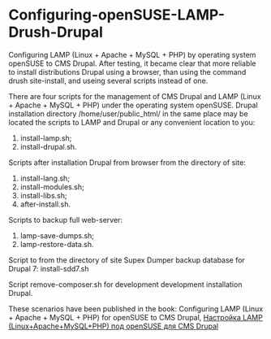 # Configuring-openSUSE-LAMP-Drush-Drupal
Configuring LAMP (Linux + Apache + MySQL + PHP) by operating system openSUSE to CMS Drupal. After testing, it became clear that more reliable to install distributions Drupal using a browser, than using the command drush site-install, and useing several scripts instead of one.

There are four scripts for the management of CMS Drupal and LAMP (Linux + Apache + MySQL + PHP) under the operating system openSUSE. Drupal installation directory /home/user/public_html/ in the same place may be located the scripts to LAMP and Drupal or any convenient location to you:
1. install-lamp.sh;
2. install-drupal.sh.

Scripts after installation Drupal from browser from the directory of site:
1. install-lang.sh;
2. install-modules.sh;
3. install-libs.sh;
4. after-install.sh.

Scripts to backup full web-server:
1. lamp-save-dumps.sh;
2. lamp-restore-data.sh.

Script to  from the directory of site Supex Dumper backup database for Drupal 7:
install-sdd7.sh

Script remove-composer.sh for development development installation Drupal.

These scenarios have been published in the book: Configuring LAMP (Linux + Apache + MySQL + PHP) for openSUSE to CMS Drupal, <a href="https://www.lap-publishing.com/catalog/details/store/fr/book/978-3-659-59361-1/Настройка-lamp-linux+apache+mysql+php-под-opensuse-для-cms-drupal" target="_blank">Настройка LAMP (Linux+Apache+MySQL+PHP) под openSUSE для CMS Drupal</a>
